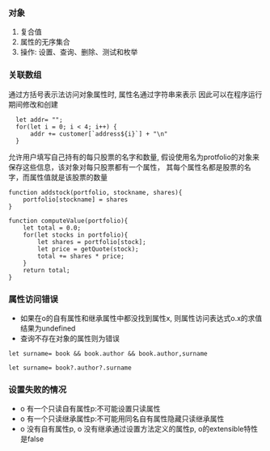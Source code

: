 ### 对象
1. 复合值
2. 属性的无序集合
3. 操作: 设置、查询、删除、测试和枚举

### 关联数组
通过方括号表示法访问对象属性时, 属性名通过字符串来表示
因此可以在程序运行期间修改和创建
```
  let addr= "";
  for(let i = 0; i < 4; i++) {
      addr += customer[`address${i}`] + "\n"
  }
```

允许用户填写自己持有的每只股票的名字和数量,
假设使用名为protfolio的对象来保存这些信息，该对象对每只股票都有一个属性，
其每个属性名都是股票的名字，而属性值就是该股票的数量

```
function addstock(portfolio, stockname, shares){
    portfolio[stockname] = shares
}
```

```
function computeValue(portfolio){
    let total = 0.0;
    for(let stocks in portfolio){
        let shares = portfolio[stock];
        let price = getQuote(stock);
        total += shares * price;
    }
    return total;
}
```

### 属性访问错误
* 如果在o的自有属性和继承属性中都没找到属性x, 则属性访问表达式o.x的求值结果为undefined
* 查询不存在对象的属性则为错误

```
let surname= book && book.author && book.author,surname

let surname= book?.author?.surname
```
### 设置失败的情况
* o 有一个只读自有属性p:不可能设置只读属性
* o 有一个只读继承属性p:不可能用同名自有属性隐藏只读继承属性
* o 没有自有属性p, o 没有继承通过设置方法定义的属性p, o的extensible特性是false



